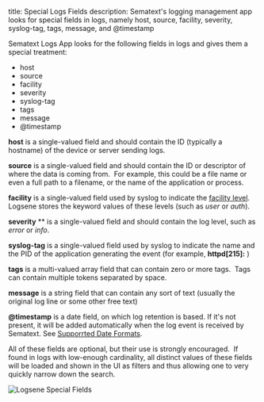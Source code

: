 title: Special Logs Fields
description: Sematext's logging management app looks for special fields in logs, namely host, source, facility, severity, syslog-tag, tags, message, and @timestamp

Sematext Logs App looks for the following fields in logs and gives them a special treatment:

  - host
  - source
  - facility
  - severity
  - syslog-tag
  - tags
  - message
  - @timestamp 

**host** is a single-valued field and should contain the ID (typically a
hostname) of the device or server sending logs.

**source** is a single-valued field and should contain the ID or
descriptor of where the data is coming from.  For example, this could be
a file name or even a full path to a filename, or the name of the
application or process.

**facility** is a single-valued field used by syslog to indicate the
[facility level](https://en.wikipedia.org/wiki/Syslog#Facility_levels).
Logsene stores the keyword values of these levels (such as *user* or
*auth*).

**severity** ** is a single-valued field and should contain the log
level, such as *error* or *info*.

**syslog-tag** is a single-valued field used by syslog to indicate the
name and the PID of the application generating the event (for example,
**httpd\[215\]:** )

**tags** is a multi-valued array field that can contain zero or more
tags.  Tags can contain multiple tokens separated by space.

**message** is a string field that can contain any sort of text (usually
the original log line or some other free text)

**@timestamp** is a date field, on which log retention is based. If it's
not present, it will be added automatically when the log event is received by Sematext. See [Supporrted Date Formats](supported-date-formats).

All of these fields are optional, but their use is strongly encouraged.
 If found in logs with low-enough cardinality, all distinct values of
these fields will be loaded and shown in the UI as filters and thus
allowing one to very quickly narrow down the search.

<img alt="Logsene Special Fields" src="/docs/images/logs/logsene-special-fields.gif" title="Logsene Special Fields">

